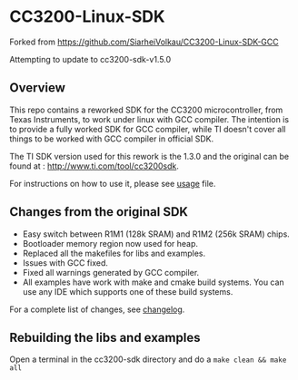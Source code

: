 # CC3200-Linux-SDK

Forked from https://github.com/SiarheiVolkau/CC3200-Linux-SDK-GCC

Attempting to update to cc3200-sdk-v1.5.0

## Overview
This repo contains a reworked SDK for the CC3200 microcontroller, from Texas 
Instruments, to work under linux with GCC compiler.
The intention is to provide a fully worked SDK for GCC compiler, while TI doesn't
cover all things to be worked with GCC compiler in official SDK.

The TI SDK version used for this rework is the 1.3.0 and the original can be
found at : http://www.ti.com/tool/cc3200sdk.

For instructions on how to use it, please see [usage](USAGE.md) file.

## Changes from the original SDK
- Easy switch between R1M1 (128k SRAM) and R1M2 (256k SRAM) chips.
- Bootloader memory region now used for heap.
- Replaced all the makefiles for libs and examples.
- Issues with GCC fixed.
- Fixed all warnings generated by GCC compiler.
- All examples have work with make and cmake build systems. You can use any
  IDE which supports one of these build systems.

For a complete list of changes, see [changelog](CHANGELOG.md).

## Rebuilding the libs and examples

Open a terminal in the cc3200-sdk directory and do a ```make clean && make all```
